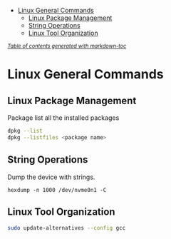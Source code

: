 - [Linux General Commands](#linux-general-commands)
  * [Linux Package Management](#linux-package-management)
  * [String Operations](#string-operations)
  * [Linux Tool Organization](#linux-tool-organization)

<small><i><a href='http://ecotrust-canada.github.io/markdown-toc/'>Table of contents generated with markdown-toc</a></i></small>

# Linux General Commands
## Linux Package Management
Package list all the installed packages
```bash
dpkg --list
dpkg --listfiles <package name>
```

## String Operations
Dump the device with strings.
```shell
hexdump -n 1000 /dev/nvme0n1 -C 
```

## Linux Tool Organization
```bash
sudo update-alternatives --config gcc
```
